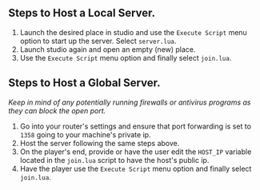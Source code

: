 ## Steps to Host a Local Server.

1. Launch the desired place in studio and use the `Execute Script` menu option to start up the server. Select `server.lua`.
2. Launch studio again and open an empty (new) place.
3. Use the `Execute Script` menu option and finally select `join.lua`.

## Steps to Host a Global Server.
*Keep in mind of any potentially running firewalls or antivirus programs as they can block the open port.*

1. Go into your router's settings and ensure that port forwarding is set to `1358` going to your machine's private ip.
2. Host the server following the same steps above.
3. On the player's end, provide or have the user edit the `HOST_IP` variable located in the `join.lua` script to have the host's public ip.
4. Have the player use the `Execute Script` menu option and finally select `join.lua`.
